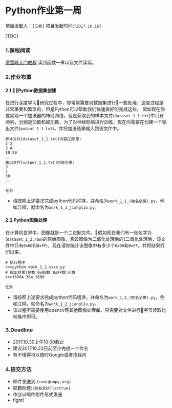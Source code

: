 Python作业第一周
=============
项目发起人：``[江柳]``
项目发起时间:``[2017.10.16]``

[TOC]
### 1.课程阅读
[廖雪峰入门教程](https://www.liaoxuefeng.com/wiki/0014316089557264a6b348958f449949df42a6d3a2e542c000) 读到函数一章以及文件读写。

### 2.作业布置

#### 2.1 Python数据集创建
在进行深度学习研究过程中，你常常需要对数据集进行一些处理，这些过程是非常重要和繁琐的，但是Python可以帮助我们快速良好的完成这些。
假如现在你要实现一个加法器的神经网络，但是获取到的样本文件(``dataset_1_1.txt``)中只有两列，分别是加数和被加数，为了对神经网络进行训练，现在你需要在创建一个输出文件(``output_1_1.txt``)，并将加法结果输入到该文件中。

```
样本文件[dataset_1_1.txt]内容示意:
1 2
3 4
10 20
...
输出文件[output_1_1.txt]内容示意:
3
7
30
...
```
`任务`
- 请按照上述要求完成python代码程序，并命名为``work_1_1_(姓名全拼).py``，例如江柳，就命名为``work_1_1_jiangliu.py``。

#### 2.2 Python图像处理
在计算机世界中，图像就是一个二进制文件。假如现在我们有一张名字为(``dataset_1_2.raw``)的原始图像，且该图像为二值化处理后的(二值化处理后，该文件中只有``0x00``和``0xFF``)，现在请你统计该图像中有多少个``0x00``和``0xFF``。并将结果打印出来。

```
# 执行程序
>>>python work_1_2_xxxx.py
# 输出结果[总数 0x00数 0xFF数]示意
>>>16384 384 1600
```

`任务`
- 请按照上述要求完成python代码程序，并命名为``work_1_2_(姓名全拼).py``，例如江柳，就命名为``work_1_2_jiangliu.py``。
- 该过程不需要使用opencv等其他图像处理库，只需要对文件进行字节读取比较操作即可。




### 3.Deadline
- 2017.10.30上午10:00截止
- 建议2017.10.23日前至少完成一个作业
- 有不懂得可以随时Google或者找我问

### 4.提交方法
- 邮件发送到:``[root@oopy.org]``
- 邮箱标题:``(姓名全拼)lectrue1``
- 作业以邮件附件形式发送
- fight!
